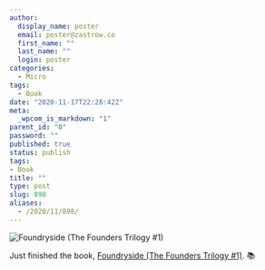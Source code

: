 ```yaml
---
author:
  display_name: poster
  email: poster@zastrow.co
  first_name: ""
  last_name: ""
  login: poster
categories:
  - Micro
tags:
  - Book
date: "2020-11-17T22:28:42Z"
meta:
  _wpcom_is_markdown: "1"
parent_id: "0"
password: ""
published: true
status: publish
tags:
- Book
title: ""
type: post
slug: 898
aliases:
  - /2020/11/898/
---
```

<p><img src="https://i.gr-assets.com/images/S/compressed.photo.goodreads.com/books/1535043015l/41441690._SX318_.jpg" alt="Foundryside (The Founders Trilogy #1)" /></p>
<p>Just finished the book, <a href="https://www.goodreads.com/review/show/3650532942?utm_medium=api&amp;utm_source=rss">Foundryside (The Founders Trilogy #1)</a>. 📚</p>
